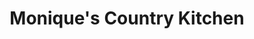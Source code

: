 ---
title: "Monique's Country Kitchen"
url: /lechlade/moniques-country-kitchen/
shop: Lebensmittel
---